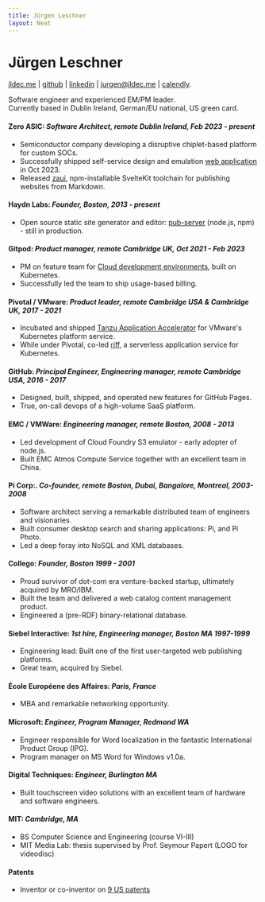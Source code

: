 ```yaml
---
title: Jürgen Leschner
layout: Neat
---
```


# Jürgen Leschner
[jldec.me](https://jldec.me/) | [github](https://github.com/jldec "GitHub: https://github.com/jldec") | [linkedin](https://www.linkedin.com/in/jldec/ "Linkedin: https://www.linkedin.com/in/jldec/") | [jurgen@jldec.me](mailto:jurgen@jldec.me "Email me at jurgen@jldec.me") | [calendly](https://calendly.com/jldec/30min).

Software engineer and experienced EM/PM leader.  
Currently based in Dublin Ireland, German/EU national, US green card.

#### **Zero ASIC**: _Software Architect, remote Dublin Ireland, Feb 2023 - present_
- Semiconductor company developing a disruptive chiplet-based platform for custom SOCs.
- Successfully shipped self-service design and emulation [web application](https://www.zeroasic.com/emulation) in Oct 2023.
- Released [zaui](https://github.com/zeroasiccorp/zaui), npm-installable SvelteKit toolchain for publishing websites from Markdown.

#### **Haydn Labs**: _Founder, Boston, 2013 - present_
- Open source static site generator and editor: [pub-server](https://jldec.github.io/pub-doc/) (node.js, npm) - still in production.

#### **Gitpod**: _Product manager, remote Cambridge UK, Oct 2021 - Feb 2023_
- PM on feature team for [Cloud development environments](https://www.gitpod.io/cde), built on Kubernetes.
- Successfully led the team to ship usage-based billing.

#### **Pivotal / VMware**: _Product leader, remote Cambridge USA & Cambridge UK, 2017 - 2021_
- Incubated and shipped [Tanzu Application Accelerator](https://docs.vmware.com/en/Application-Accelerator-for-VMware-Tanzu/1.0/acc-docs/GUID-index.html) for VMware's Kubernetes platform service.
- While under Pivotal, co-led [riff](https://projectriff.io/), a serverless application service for Kubernetes.

#### **GitHub**: _Principal Engineer, Engineering manager, remote Cambridge USA, 2016 - 2017_
- Designed, built, shipped, and operated new features for GitHub Pages.
- True, on-call devops of a high-volume SaaS platform.

#### **EMC / VMWare**: _Engineering manager, remote Boston, 2008 - 2013_
- Led development of Cloud Foundry S3 emulator - early adopter of node.js.
- Built EMC Atmos Compute Service together with an excellent team in China.

#### **Pi Corp**:. _Co-founder, remote Boston, Dubai, Bangalore, Montreal, 2003-2008_
- Software architect serving a remarkable distributed team of engineers and visionaries.
- Built consumer desktop search and sharing applications: Pi, and Pi Photo.
- Led a deep foray into NoSQL and XML databases.

#### **Collego**: _Founder, Boston 1999 - 2001_
- Proud survivor of dot-com era venture-backed startup, ultimately acquired by MRO/IBM.
- Built the team and delivered a web catalog content management product.
- Engineered a (pre-RDF) binary-relational database.

#### **Siebel Interactive**: _1st hire, Engineering manager, Boston MA 1997-1999_
- Engineering lead: Built one of the first user-targeted web publishing platforms.
- Great team, acquired by Siebel.

#### **École Européene des Affaires**: _Paris, France_
- MBA and remarkable networking opportunity.

#### **Microsoft**: _Engineer, Program Manager, Redmond WA_
- Engineer responsible for Word localization in the fantastic International Product Group (IPG).
- Program manager on MS Word for Windows v1.0a.

#### **Digital Techniques**: _Engineer, Burlington MA_
- Built touchscreen video solutions with an excellent team of hardware and software engineers.

#### **MIT**: _Cambridge, MA_
- BS Computer Science and Engineering (course VI-III)
- MIT Media Lab: thesis supervised by Prof. Seymour Papert (LOGO for videodisc)

#### **Patents**
- Inventor or co-inventor on [9 US patents](https://patents.justia.com/inventor/jurgen-leschner)
